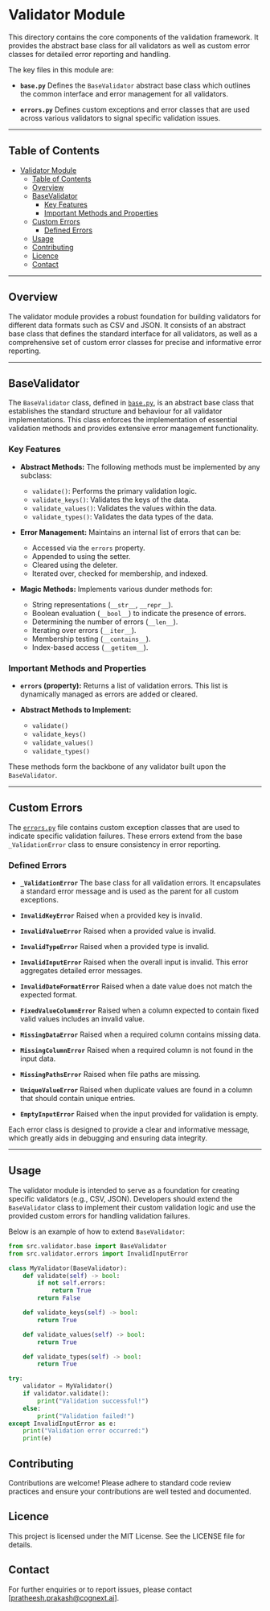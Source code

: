 # Validator Module

This directory contains the core components of the validation framework. It provides the abstract base class for all validators as well as custom error classes for detailed error reporting and handling.

The key files in this module are:

- **`base.py`**
  Defines the `BaseValidator` abstract base class which outlines the common interface and error management for all validators.

- **`errors.py`**
  Defines custom exceptions and error classes that are used across various validators to signal specific validation issues.

---

## Table of Contents

- [Validator Module](#validator-module)
  - [Table of Contents](#table-of-contents)
  - [Overview](#overview)
  - [BaseValidator](#basevalidator)
    - [Key Features](#key-features)
    - [Important Methods and Properties](#important-methods-and-properties)
  - [Custom Errors](#custom-errors)
    - [Defined Errors](#defined-errors)
  - [Usage](#usage)
  - [Contributing](#contributing)
  - [Licence](#licence)
  - [Contact](#contact)

---

## Overview

The validator module provides a robust foundation for building validators for different data formats such as CSV and JSON. It consists of an abstract base class that defines the standard interface for all validators, as well as a comprehensive set of custom error classes for precise and informative error reporting.

---

## BaseValidator

The `BaseValidator` class, defined in [`base.py`](base.py), is an abstract base class that establishes the standard structure and behaviour for all validator implementations. This class enforces the implementation of essential validation methods and provides extensive error management functionality.

### Key Features

- **Abstract Methods:**
  The following methods must be implemented by any subclass:
  - `validate()`: Performs the primary validation logic.
  - `validate_keys()`: Validates the keys of the data.
  - `validate_values()`: Validates the values within the data.
  - `validate_types()`: Validates the data types of the data.

- **Error Management:**
  Maintains an internal list of errors that can be:
  - Accessed via the `errors` property.
  - Appended to using the setter.
  - Cleared using the deleter.
  - Iterated over, checked for membership, and indexed.

- **Magic Methods:**
  Implements various dunder methods for:
  - String representations (`__str__`, `__repr__`).
  - Boolean evaluation (`__bool__`) to indicate the presence of errors.
  - Determining the number of errors (`__len__`).
  - Iterating over errors (`__iter__`).
  - Membership testing (`__contains__`).
  - Index-based access (`__getitem__`).

### Important Methods and Properties

- **`errors` (property):**
  Returns a list of validation errors. This list is dynamically managed as errors are added or cleared.

- **Abstract Methods to Implement:**
  - `validate()`
  - `validate_keys()`
  - `validate_values()`
  - `validate_types()`

These methods form the backbone of any validator built upon the `BaseValidator`.

---

## Custom Errors

The [`errors.py`](errors.py) file contains custom exception classes that are used to indicate specific validation failures. These errors extend from the base `_ValidationError` class to ensure consistency in error reporting.

### Defined Errors

- **`_ValidationError`**
  The base class for all validation errors. It encapsulates a standard error message and is used as the parent for all custom exceptions.

- **`InvalidKeyError`**
  Raised when a provided key is invalid.

- **`InvalidValueError`**
  Raised when a provided value is invalid.

- **`InvalidTypeError`**
  Raised when a provided type is invalid.

- **`InvalidInputError`**
  Raised when the overall input is invalid. This error aggregates detailed error messages.

- **`InvalidDateFormatError`**
  Raised when a date value does not match the expected format.

- **`FixedValueColumnError`**
  Raised when a column expected to contain fixed valid values includes an invalid value.

- **`MissingDataError`**
  Raised when a required column contains missing data.

- **`MissingColumnError`**
  Raised when a required column is not found in the input data.

- **`MissingPathsError`**
  Raised when file paths are missing.

- **`UniqueValueError`**
  Raised when duplicate values are found in a column that should contain unique entries.

- **`EmptyInputError`**
  Raised when the input provided for validation is empty.

Each error class is designed to provide a clear and informative message, which greatly aids in debugging and ensuring data integrity.

---

## Usage

The validator module is intended to serve as a foundation for creating specific validators (e.g., CSV, JSON). Developers should extend the `BaseValidator` class to implement their custom validation logic and use the provided custom errors for handling validation failures.

Below is an example of how to extend `BaseValidator`:

```python
from src.validator.base import BaseValidator
from src.validator.errors import InvalidInputError

class MyValidator(BaseValidator):
    def validate(self) -> bool:
        if not self.errors:
            return True
        return False

    def validate_keys(self) -> bool:
        return True

    def validate_values(self) -> bool:
        return True

    def validate_types(self) -> bool:
        return True

try:
    validator = MyValidator()
    if validator.validate():
        print("Validation successful!")
    else:
        print("Validation failed!")
except InvalidInputError as e:
    print("Validation error occurred:")
    print(e)
```

## Contributing

Contributions are welcome! Please adhere to standard code review practices and ensure your contributions are well tested and documented.

## Licence

This project is licensed under the MIT License. See the LICENSE file for details.

## Contact

For further enquiries or to report issues, please contact [pratheesh.prakash@cognext.ai].
